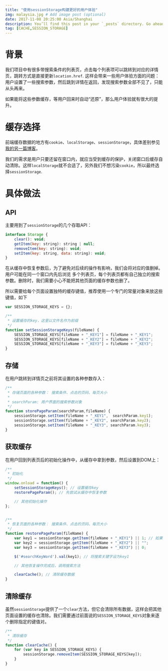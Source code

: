 ```yaml
---
title: "使用sessionStorage构建更好的用户体验"
img: malaysia.jpg # Add image post (optional)
date: 2017-11-08 20:25:00 Asia/Shanghai
description: You’ll find this post in your `_posts` directory. Go ahead and edit it and re-build the site to see your changes. # Add post description (optional)
tag: [CACHE,SESSION_STORAGE]
---
```


# 背景
我们项目中有很多带搜索条件的列表页，点击每个列表项可以跳转到对应的详情页，跳转方式是直接更新`location.href`. 这样会带来一些用户体验方面的问题： 用户设置了一些搜索参数，然后跳到详情在返回，发现搜索参数全部不见了，只能从头再来。

如果能将这些参数缓存，等用户回来时自动“还原”，那么用户体验就有很大的提升。

# 缓存选择
前端缓存数据的地方有`cookie`、`localStorage`、`sessionStorage`，具体差别参见[我的另一篇博客](https://hellogithub2014.github.io/compare-localstorage-sessionstorage-cookie/)。

我们的需求是用户只要还留在窗口内，就应当受到缓存的保护，关闭窗口后缓存自动清除。这样`localStorage`就不合适了，另外我们不想污染`cookie`，所以最终选择`sessionStorage`.

# 具体做法

## API
主要用到了`sessionStorage`的几个存取API：

```js
interface Storage {
    clear(): void;
    getItem(key: string): string | null;
    removeItem(key: string): void;
    setItem(key: string, data: string): void;
}
```

在从缓存中恢复参数后，为了避免对后续的操作有影响，我们会将对应的值删掉。 用户可能在同一个窗口内先后浏览
多个列表页，每个列表页都有自己独立的搜索参数。删除时，我们需要小心不能把其他页面的缓存参数也删了。

所以需要给每个页面设置独特的缓存键值，推荐使用一个专门的常量对象来放这些键值，如下

```js
var SESSION_STORAGE_KEYS = {};

/**
 * 设置缓存的key，这里以文件名作为前缀
 */
function setSessionStorageKeys(fileName) {
    SESSION_STORAGE_KEYS[fileName + "_KEY1"] = fileName + "_KEY1";
    SESSION_STORAGE_KEYS[fileName + "_KEY2"] = fileName + "_KEY2";
    SESSION_STORAGE_KEYS[fileName + "_KEY3"] = fileName + "_KEY3";
}
```

## 存储

在用户跳转到详情页之前将其设置的各种参数存入：

```js
/**
 * 存储页面的各种参数： 搜索条件、点击的页码、每页大小
 *
 * searchParam: 用户界面的搜索参数对象
 */
function storePageParam(searchParam,fileName) {
    sessionStorage.setItem(fileName + "_KEY1",  searchParam.key1);
    sessionStorage.setItem(fileName + "_KEY2", searchParam.key2);
    sessionStorage.setItem(fileName + "_KEY3", searchParam.key3);
}
```

## 获取缓存

在用户回到列表页后的初始化操作中，从缓存中拿到参数，然后设置到DOM上：

```js
/**
 * 初始化
 */
window.onload = function() {
    setSessionStorageKeys(); // 设置缓存key
    restorePageParam(); // 先尝试从缓存中恢复参数

    // 其他初始化操作
};


/**
 * 恢复页面的各种参数： 搜索条件、点击的页码、每页大小
 */
function restorePageParam(fileName) {
    var key1 = sessionStorage.getItem(fileName + "_KEY1") || 1; // 如果缓存中没有值，设为默认值
    var key2 = sessionStorage.getItem(fileName + "_KEY2") || "";
    var key3 = sessionStorage.getItem(fileName + "_KEY3") || 0;

    $('#searchKeyWord').val(key1); // 将搜索关键字设为key1

    // 其他恢复操作完成后，调用搜索方法

    clearCache(); // 清除缓存数据
}
```

## 清除缓存

虽然`sessionStorage`提供了一个`clear`方法，但它会清除所有数据，这样会把其他页面设置的缓存也清除。我们需要通过前面说的`SESSION_STORAGE_KEYS`对象来逐个删除指定的键值对。

```js
/**
 * 清除缓存
 */
function clearCache() {
    for (var key in SESSION_STORAGE_KEYS) {
        sessionStorage.removeItem(SESSION_STORAGE_KEYS[key]);
    }
}
```
